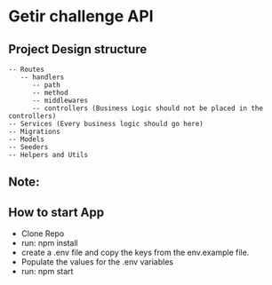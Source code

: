 # Getir challenge API

## Project Design structure

```
-- Routes
   -- handlers
      -- path
      -- method
      -- middlewares
      -- controllers (Business Logic should not be placed in the controllers)
-- Services (Every business logic should go here)
-- Migrations
-- Models
-- Seeders
-- Helpers and Utils
```

## Note:

## How to start App

- Clone Repo
- run: npm install
- create a .env file and copy the keys from the env.example file.
- Populate the values for the .env variables
- run: npm start

